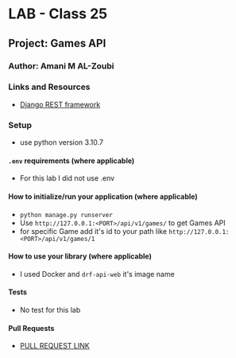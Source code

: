 # LAB - Class 25

## Project: Games API

### Author: Amani M AL-Zoubi

### Links and Resources
- [Django REST framework](https://www.django-rest-framework.org/)

### Setup
- use python version 3.10.7

#### `.env` requirements (where applicable)
- For this lab I did not use .env 

#### How to initialize/run your application (where applicable)

- `python manage.py runserver` 
- Use `http://127.0.0.1:<PORT>/api/v1/games/` to get Games API 
- for specific Game add it's id to your path like `http://127.0.0.1:<PORT>/api/v1/games/1`

#### How to use your library (where applicable)
- I used Docker and `drf-api-web` it's image name


#### Tests
- No test for this lab 
#### Pull Requests
- [PULL REQUEST LINK](https://github.com/amani51/games-api/pull/1)
